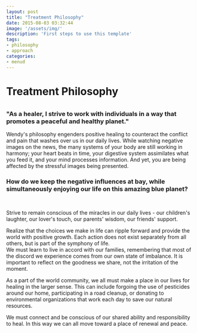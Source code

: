 ```yaml
---
layout: post
title: "Treatment Philosophy"
date: 2015-08-03 03:32:44
image: '/assets/img/'
description: 'First steps to use this template'
tags:
- philosophy
- approach
categories:
- menud
---
```


# Treatment Philosophy

<div style="margin-bottom:33px;" id="freedom" class="col-sm-12 col-md-12 col-lg-12"></div>

### "As a healer, I strive to work with individuals in a way that promotes a peaceful and healthy planet."

Wendy's philosophy engenders positive healing to counteract the conflict and pain that washes over us in our daily lives. While watching negative images on the news, the many systems of your body are still working in harmony; your heart beats in time, your digestive system assimilates what you feed it, and your mind processes information. And yet, you are being affected by the stressful images being presented.



<div class='divider col-xs-12 col-md-12 col-lg-12'>
    <span style="color:#1A004B;" class="icom-logo-wolf-print"></span>
</div>

### How do we keep the negative influences at bay, while simultaneously enjoying our life on this amazing blue planet?


<div style="padding-top:15px;" class="col-xs-12 col-md-12 col-md-12 col-lg-12">
<div style="text-align:left;" class='col-xs-4 col-sm-4 col-md-4 col-lg-4'>
<div style="text-align:center;" class='col-xs-12 col-sm-12 col-md-12 col-lg-12'>
    <span style="font-size:3em;" class="ion ion-android-contacts"></span>
    </div>

Strive to remain conscious of the miracles in our daily lives - our children's laughter, our lover's touch, our parents' wisdom, our friends' support.
</div>
<div style="text-align:left;" class='col-xs-4 col-sm-4 col-md-4 col-lg-4'>
<div style="text-align:center;" class='col-xs-12 col-sm-12 col-md-12 col-lg-12'>
    <span style="font-size:3em;" class="ion ion-android-bulb"></span>
    </div>
Realize that the choices we make in life can ripple forward and provide the world with positive growth. Each action does not exist separately from all others, but is part of the symphony of life.
</div>
<div style="text-align:left;" class='col-xs-4 col-sm-4 col-md-4 col-lg-4'>
<div style="text-align:center;" class='col-xs-12 col-sm-12 col-md-12 col-lg-12'>
    <span style="font-size:3em;" class="ion ion-happy-outline"></span>
    </div>
We must learn to live in accord with our families, remembering that most of the discord we experience comes from our own state of imbalance. It is important to reflect on the goodness we share, not the irritation of the moment.
</div></div>

<div class='divider divider-down col-xs-12 col-md-12 col-lg-12'>
        <span class="icom-logo-fleur"></span>
    </div>

As a part of the world community, we all must make a place in our lives for healing in the larger sense. This can include forgoing the use of pesticides around our home, participating in a road cleanup, or donating to environmental organizations that work each day to save our natural resources.

We must connect and be conscious of our shared ability and responsibility to heal. In this way we can all move toward a place of renewal and peace.

